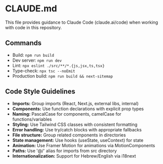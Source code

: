 # CLAUDE.md

This file provides guidance to Claude Code (claude.ai/code) when working with code in this repository.

## Commands
- Build: `npm run build`
- Dev server: `npm run dev`
- Lint: `npx eslint ./src/**/*.{js,jsx,ts,tsx}`
- Type-check: `npx tsc --noEmit`
- Production build: `npm run build && next-sitemap`

## Code Style Guidelines
- **Imports:** Group imports (React, Next.js, external libs, internal)
- **Components:** Use function declarations with explicit prop types
- **Naming:** PascalCase for components, camelCase for functions/variables
- **Styling:** Use Tailwind CSS classes with consistent formatting
- **Error handling:** Use try/catch blocks with appropriate fallbacks
- **File structure:** Group related components in directories
- **State management:** Use hooks (useState, useContext) for state
- **Animation:** Use Framer Motion for animations via MotionComponents
- **Paths:** Use '@/' alias for imports from src directory
- **Internationalization:** Support for Hebrew/English via i18next